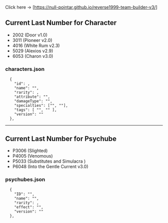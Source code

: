 

Click here -> [https://null-pointar.github.io/reverse1999-team-builder-v3/]


## Current Last Number for Character
- 2002    (Door      v1.0)
- 3011    (Pioneer   v2.0)
- 4016    (White Rum v2.3)
- 5029    (Alexios   v2.9)
- 6053    (Charon    v3.0)


### characters.json
```
  {
    "id": ,
    "name": "",
    "rarity": ,
    "attribute": "",
    "damageType": "",
    "specialties": ["", ""],
    "tags": [ "", "" ],
    "version": ""
  },
```

---

## Current Last Number for Psychube

- P3006   (Slighted)
- P4005   (Venomous)
- P5033   (Substitutes and Simulacra )
- P6048   (Into the Gentle Current v3.0)



### psychubes.json
```
  {
    "ID": "",
    "name": "",
    "rarity": ,
    "effect": "",
    "version": ""
  },
```
